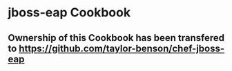 jboss-eap Cookbook
==================

## Ownership of this Cookbook has been transfered to https://github.com/taylor-benson/chef-jboss-eap
